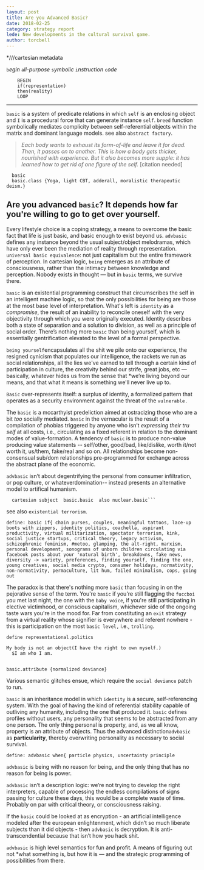```yaml
---
layout: post
title: Are you Advanced Basic? 
date: 2018-02-25
category: strategy report
lede: New developments in the cultural survival game. 
author: torcbell
---
```


*///cartesian metadata


```b```*egin* ```a```*ll-purpose* ```s```*ymbolic* ```i```*nstruction* ```c```*ode* 

```   
    BEGIN 
    if(representation)
    then(reality) 
    LOOP 
```
------------------------------------------------------------------------------------------------------------------------------



```basic``` is a system of predicate relations in which ```self``` is an enclosing object and ````I```` is a procedural force that can generate instance ````self````.  ```breed``` function symbolically mediates complicity between self-referential objects within the matrix and dominant language models. see also ```abstract factory```. 

> *Each body wants to exhaust its form-of-life and leave it for dead. Then, it passes on to another. This is how a
body gets thicker, nourished with experience. But it also becomes more supple: it has learned how to get rid of one
figure of the self.* [citation needed]

```
  basic
  basic.class {Yoga, light CBT, adderall, moralistic therapeutic deism.}
  ``` 
  ## Are you advanced ```basic```? It depends how far you're willing to go to get over yourself. 

Every lifestyle choice is a coping strategy, a means to overcome the basic fact that life is just basic, and basic enough to exist beyond us. ```advbasic``` defines any instance beyond the usual subject/object melodramas, which have only ever been the mediation of reality through representation. ```universal basic equivalence```: not just capitalism but the entire framework of perception. In cartesian logic, ```being``` emerges as an attribute of consciousness, rather than the intimacy between knowledge and perception. Nobody exists in thought — but in ```basic``` terms, we survive there. 

```basic``` is an existential programming construct that circumscribes the self in an intelligent machine logic, so that the only possibilities for being are those at the most base level of interpretation. What's left is ```identity``` as a *compromise*, the result of an inability to reconcile oneself with the very objectivity through which you were originally executed. Identity describes both a state of separation and a solution to division, as well as a principle of social order. There’s nothing more ```basic``` than being yourself, which is essentially gentrification elevated to the level of a formal perspective. 

```being yourself```encapsulates all the shit we pile onto our experience, the resigned cynicism that populates our intelligence, the rackets we run as social relationships, all the lies we've earned to tell through a certain kind of participation in culture, the creativity behind our strife, great jobs, etc — basically, whatever hides us from the sense that *we’re living beyond our means, and that what it means is something we'll never live up to.  

```Basic``` over-represents itself: a surplus of identity, a formalized pattern that operates as a security environment against the threat of the ```vulnerable.``` 

The ```basic``` is a mccarthyist predeliction aimed at ostracizing those who are a bit *too* socially mediated.  ```basic``` in the vernacular is the result of a compilation of phobias triggered by anyone who isn’t *expressing their tru self* at all costs, i.e.,  circulating as a fixed referent in relation to the dominant modes of value-formation. A tendency of ```basic``` is to produce non-value producing value statements -- self/other, good/bad, like/dislike, worth it/not worth it, us/them, fake/real and so on.  All relationships become non-consensual sub/dom relationships pre-programmed for exchange across the abstract plane of the economic. 


```advbasic``` isn’t about degentrifying the personal from consumer infiltration, or pop culture, or whateverdomination-- instead presents an alternative model to artifical humanism. 

``` Create object 
  cartesian subject  basic.basic  also nuclear.basic``` 
```

see also ```existential terrorism```. 


```
define: basic if{ chain purses, couples, meaningful tattoos, lace-up boots with zippers, identity politics, coachella, aspirant productivity, virtual militarization, spectator terrorism, kink, social justice startups, critical theory, legacy activism, schizophrenic feminism, #metoo, glamping, the alt-right, marxism, personal development, sonograms of unborn children circulating via facebook posts about your 'natural birth', breakdowns, fake news, diversity -> variety, preferences, finding yourself, finding the one, young creatives, social media crypto, consumer holidays, normativity, non-normativity, permaculture, lit hum, failed minimalism, cops, going out 

```

The paradox is that there's nothing more ```basic``` than focusing in on the pejorative sense of the term. You're ```basic``` if you're still flagging the ```fuccboi``` you met last night, the one with the ```baby voice```, if you're still participating in elective victimhood, or conscious capitalism, whichever side of the ongoing taste wars you're in the mood for. Far from constituting an ```exit``` strategy from a virtual reality whose signifier is everywhere and referent nowhere - this is participation on the most ```basic level,``` i.e., ```trolling```. 

```
define representational.politics 

My body is not an object(I have the right to own myself.)
  $I am who I am. 
  
```

```basic.attribute {normalized deviance}```

Various semantic glitches ensue, which require the ```social deviance``` patch to run. 


```basic``` is an inheritance model in which ```identity``` is a secure, self-referencing system. With the goal of having the kind of referential stability capable of outliving any humanity, including the one that produced it. ```basic``` defines profiles without users, any personality that seems to be abstracted from any one person. The only thing personal is property, and, as we all know, property is an attribute of objects. Thus the advanced distinction```advbasic``` as **particularity**, thereby overwriting personality as necessary to social survival.  

```define: advbasic when{ particle physics, uncertainty principle```

```advbasic``` is being with no reason for being, and the only thing that has no reason for being is power.

```advbasic``` isn’t a description logic: we’re not trying to develop the right interpreters, capable of processing the endless compilations of signs passing for culture these days, this would be a complete waste of time. Probably on par with critical theory, or consciousness raising. 

If the ```basic``` could be looked at as encryption - an artificial intelligence modeled after the european enlightenment, which didn’t so much liberate subjects than it did objects - then ```advbasic``` is decryption. It is anti-transcendential because that isn’t how you hack shit. 

```advbasic``` is high level semantics for fun and profit. A means of figuring out not *what something is, but how it is — and the strategic programming of possibilities from there. 




